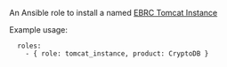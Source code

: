 

An Ansible role to install a named [EBRC Tomcat Instance](https://github.com/EuPathDB/tomcat-instance-framework)

Example usage:

      roles:
        - { role: tomcat_instance, product: CryptoDB }
